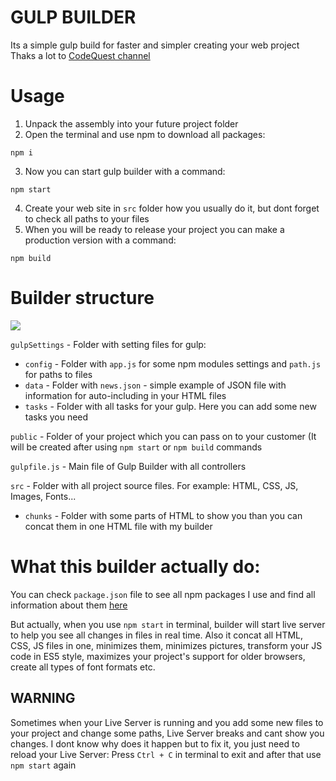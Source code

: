 # GULP BUILDER 
Its a simple gulp build for faster and simpler creating your web project 
Thaks a lot to  [CodeQuest channel](https://www.youtube.com/@CodeQuestRu")


# Usage
1) Unpack the assembly into your future project folder
2) Open the terminal and use npm to download all packages:
```
npm i
```
3) Now you can start gulp builder with a command:
```
npm start
```
4) Create your web site in `src` folder how you usually do it, but dont forget to check all paths to your files
5) When you will be ready to release your project you can make a production version with a command:
```
npm build
```


# Builder structure
![](https://github.com/KkA1ZeNn/gulp-builder-for-the-webproject/assets/95126688/ccd56be8-65d1-4db0-a3b8-7aec64b50e0c) 

`gulpSettings` - Folder with setting files for gulp:

* `config` - Folder with `app.js` for some npm modules settings and `path.js` for paths to files
* `data` - Folder with `news.json` - simple example of JSON file with information for auto-including in your HTML files
* `tasks` - Folder with all tasks for your gulp. Here you can add some new tasks you need

`public` - Folder of your project which you can pass on to your customer (It will be created after using `npm start` or `npm build` commands

`gulpfile.js` - Main file of Gulp Builder with all controllers

`src` - Folder with all project source files. For example: HTML, CSS, JS, Images, Fonts...
* `chunks` - Folder with some parts of HTML to show you than you can concat them in one HTML file with my builder


# What this builder actually do:
You can check `package.json` file to see all npm packages I use and find all information about them [here](https://www.npmjs.com/)

But actually, when you use `npm start` in terminal, builder will start live server to help you see all changes in files in real time. Also it concat all HTML, CSS, JS files in one, minimizes them, minimizes pictures, transform your JS code in ES5 style, maximizes your project's support for older browsers, create all types of font formats etc.


## WARNING
Sometimes when your Live Server is running and you add some new files to your project and change some paths, Live Server breaks and cant show you changes. I dont know why does it happen but to fix it, you just need to reload your Live Server: Press `Ctrl + C` in terminal to exit and after that use `npm start` again
